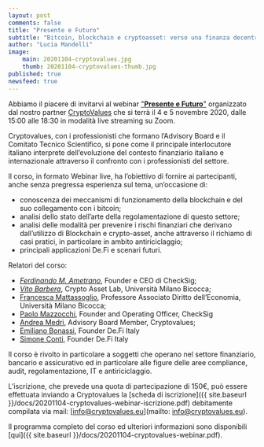 ```yaml
---
layout: post
comments: false
title: "Presente e Futuro"
subtitle: "Bitcoin, blockchain e cryptoasset: verso una finanza decentralizzata (DeFi)." 
author: "Lucia Mandelli"
image:
    main: 20201104-cryptovalues.jpg
    thumb: 20201104-cryptovalues-thumb.jpg
published: true
newsfeed: true
---
```


Abbiamo il piacere di invitarvi al webinar ["**Presente e Futuro**"](https://cryptovalues.eu/events/4-5-novembre-2020-cryptovalues-corso-introduttivo) organizzato dal nostro partner [CryptoValues](https://cryptovalues.eu//) che si terrà il 4 e 5 novembre 2020,
dalle 15:00 alle 18:30 in modalità live streaming su Zoom.  

Cryptovalues, con i professionisti che formano l’Advisory Board e il Comitato Tecnico Scientifico, si
pone come il principale interlocutore italiano interprete dell’evoluzione del contesto finanziario
italiano e internazionale attraverso il confronto con i professionisti del settore.

Il corso, in formato Webinar live, ha l’obiettivo di fornire ai partecipanti, anche senza pregressa
esperienza sul tema, un’occasione di:

- conoscenza dei meccanismi di funzionamento della blockchain e del suo collegamento con i bitcoin;
- analisi dello stato dell’arte della regolamentazione di questo settore;
- analisi delle modalità per prevenire i rischi finanziari che derivano dall’utilizzo di Blockchain e
crypto-asset, anche attraverso il richiamo di casi pratici, in particolare in ambito antiriciclaggio;
- principali applicazioni De.Fi e scenari futuri.

Relatori del corso:

- [*Ferdinando M. Ametrano*](http://www.ametrano.net/bbt/), Founder e CEO di CheckSig;
- [*Vito Barbera*](https://www.linkedin.com/in/vito-barbera-44883a89/), Crypto Asset Lab, Università Milano Bicocca;
- [Francesca Mattassoglio](https://www.linkedin.com/in/francesca-mattassoglio-93042697/), Professore Associato Diritto dell’Economia, Università Milano Bicocca;
- [Paolo Mazzocchi](https://www.linkedin.com/in/paolomazzocchi/), Founder and Operating Officer, CheckSig
- [Andrea Medri](https://www.linkedin.com/in/andrea-medri-5792828b/), Advisory Board Member, Cryptovalues;
- [Emiliano Bonassi](https://www.linkedin.com/in/emilianobonassi/), Founder De.Fi Italy
- [Simone Conti](https://www.linkedin.com/in/simoneconti1992/), Founder De.Fi Italy

Il corso è rivolto in particolare a soggetti che operano nel settore finanziario, bancario e assicurativo
ed in particolare alle figure delle aree compliance, audit, regolamentazione, IT e antiriciclaggio.

L’iscrizione, che prevede una quota di partecipazione di 150€, può essere effettuata inviando a Cryptovalues la [scheda di iscrizione]({{ site.baseurl }}/docs/20201104-cryptovalues-webinar-iscrizione.pdf) debitamente
compilata via mail:  [info@cryptovalues.eu](mailto: info@cryptovalues.eu).

Il programma completo del corso ed ulteriori informazioni sono disponibili [qui]({{ site.baseurl }}/docs/20201104-cryptovalues-webinar.pdf).
